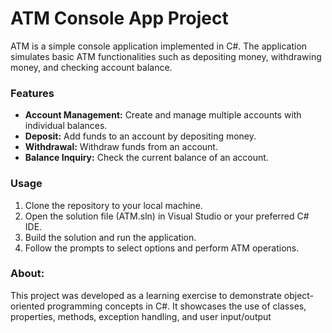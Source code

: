 # ATM Console App Project 
ATM is a simple console application implemented in C#. 
The application simulates basic ATM functionalities such as depositing money, withdrawing money, and checking account balance.

### **Features** 
- **Account Management:** Create and manage multiple accounts with individual balances.
- **Deposit:** Add funds to an account by depositing money.
- **Withdrawal:** Withdraw funds from an account.
- **Balance Inquiry:** Check the current balance of an account.

### **Usage** 
1. Clone the repository to your local machine.
2. Open the solution file (ATM.sln) in Visual Studio or your preferred C# IDE.
3. Build the solution and run the application.
4. Follow the prompts to select options and perform ATM operations.

### About: 
This project was developed as a learning exercise to demonstrate object-oriented programming concepts in C#. 
It showcases the use of classes, properties, methods, exception handling, and user input/output
